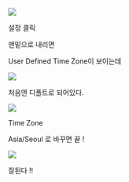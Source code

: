 ![](https://velog.velcdn.com/images/sunblock99/post/c6c05d34-3659-409a-bc8b-c91a10085cfc/image.png)

설정 클릭

맨밑으로 내리면

User Defined Time Zone이 보이는데

![](https://velog.velcdn.com/images/sunblock99/post/21e5ad7c-a108-4038-ac8f-cde8925966cb/image.png)


처음엔 디폴트로 되어있다.



![](https://velog.velcdn.com/images/sunblock99/post/43c6b2a1-9236-4a74-81af-2251e370f228/image.png)


Time Zone 

Asia/Seoul 로 바꾸면 끝 !

![](https://velog.velcdn.com/images/sunblock99/post/1dd9322b-1bb1-44f5-8fa5-a3db64d021a6/image.png)


잘된다 !!